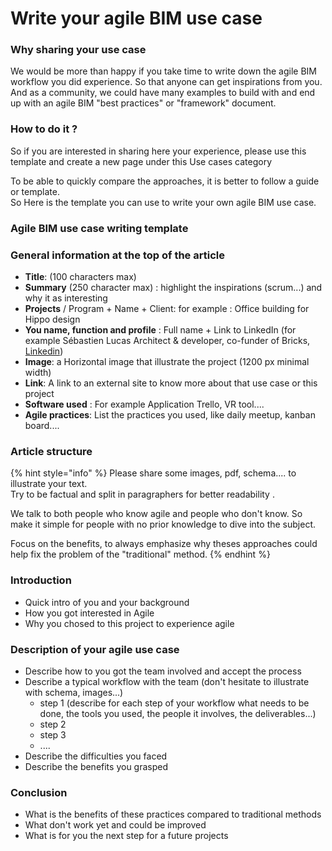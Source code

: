 # Write your agile BIM use case

### Why sharing your use case

  
We would be more than happy if you take time to write down the agile BIM workflow you did experience. So that anyone can get inspirations from you. And as a community, we could have many examples to build with and end up with an agile BIM "best practices" or "framework" document. 

### How to do it ? 

So if you are interested in sharing here your experience, please use this template and create a new page under this Use cases category  
  
To be able to quickly compare the approaches, it is better to follow a guide or template.   
So Here is the template you can use to write your own agile BIM use case.   


### Agile BIM use case writing template

### General information at the top of the article

* **Title**: \(100 characters max\)
* **Summary** \(250 character max\) : highlight the inspirations \(scrum...\) and why it as interesting
* **Projects** / Program + Name + Client: for example : Office building for Hippo design  
* **You name, function and profile** : Full name + Link to LinkedIn \(for example Sébastien Lucas Architect & developer, co-funder of Bricks, [Linkedin](https://www.linkedin.com/in/archiref/)\)
* **Image**: a Horizontal image that illustrate the project \(1200 px minimal width\)
* **Link**: A link to an external site to know more about that use case or this project
* **Software used** : For example Application Trello, VR tool....
* **Agile practices**: List the practices you used, like daily meetup, kanban board....

### Article structure  

{% hint style="info" %}
Please share some images, pdf, schema.... to illustrate your text.   
Try to be factual and split in paragraphers for better readability .

We talk to both people who know agile and people who don't know. So make it simple for people with no prior knowledge to dive into the subject.  
  
Focus on the benefits, to always emphasize why theses approaches could help fix the problem of the "traditional" method.
{% endhint %}

### Introduction

* Quick intro of you and your background
* How you got interested in Agile
* Why you chosed to this project to experience agile 

### Description of your agile use case 

* Describe how to you got the team involved and accept the process
* Describe a typical workflow with the team  \(don't hesitate to illustrate with schema, images...\)
  * step 1 \(describe for each step of your workflow what needs to be done, the tools you used, the people it involves, the deliverables...\)
  * step 2
  * step 3
  * ....
* Describe the difficulties you faced 
* Describe the benefits you grasped 

### Conclusion

* What is the benefits of these practices compared to traditional methods
* What don't work yet and could be improved
* What is for you the next step for a future projects

####  

